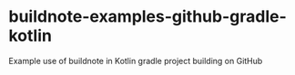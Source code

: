 # buildnote-examples-github-gradle-kotlin
Example use of buildnote in Kotlin gradle project building on GitHub
